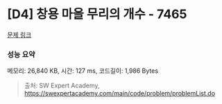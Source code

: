 # [D4] 창용 마을 무리의 개수 - 7465 

[문제 링크](https://swexpertacademy.com/main/code/problem/problemDetail.do?contestProbId=AWngfZVa9XwDFAQU) 

### 성능 요약

메모리: 26,840 KB, 시간: 127 ms, 코드길이: 1,986 Bytes



> 출처: SW Expert Academy, https://swexpertacademy.com/main/code/problem/problemList.do